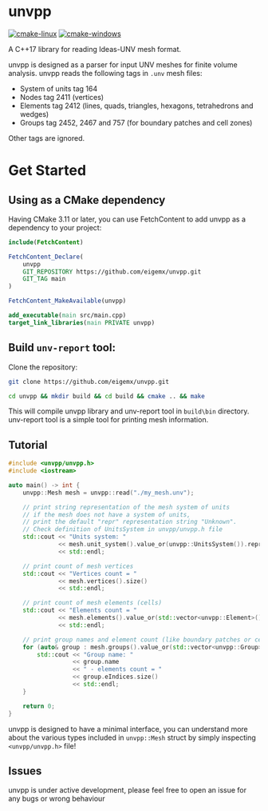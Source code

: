 # unvpp

[![cmake-linux](https://github.com/eigenemara/unvpp/actions/workflows/cmake-linux.yml/badge.svg)](https://github.com/eigenemara/unvpp/actions/workflows/cmake-linux.yml)
[![cmake-windows](https://github.com/eigenemara/unvpp/actions/workflows/cmake-windows.yml/badge.svg)](https://github.com/eigenemara/unvpp/actions/workflows/cmake-windows.yml)

A C++17 library for reading Ideas-UNV mesh format.

unvpp is designed as a parser for input UNV meshes for finite volume analysis. unvpp reads the following tags in `.unv` mesh files:

- System of units tag 164
- Nodes tag 2411 (vertices)
- Elements tag 2412 (lines, quads, triangles, hexagons, tetrahedrons and wedges)
- Groups tag 2452, 2467 and 757 (for boundary patches and cell zones)

Other tags are ignored.

# Get Started

## Using as a CMake dependency
Having CMake 3.11 or later, you can use FetchContent to add unvpp as a dependency to your project:

```cmake
include(FetchContent)

FetchContent_Declare(
    unvpp
    GIT_REPOSITORY https://github.com/eigemx/unvpp.git
    GIT_TAG main
)

FetchContent_MakeAvailable(unvpp)

add_executable(main src/main.cpp)
target_link_libraries(main PRIVATE unvpp)

```

## Build `unv-report` tool:

Clone the repository:

```sh
git clone https://github.com/eigemx/unvpp.git
```

```sh
cd unvpp && mkdir build && cd build && cmake .. && make
```

This will compile unvpp library and unv-report tool in `build\bin` directory. unv-report tool is a simple tool for printing mesh information.


## Tutorial
```cpp
#include <unvpp/unvpp.h>
#include <iostream>

auto main() -> int {
    unvpp::Mesh mesh = unvpp::read("./my_mesh.unv");

    // print string representation of the mesh system of units
    // if the mesh does not have a system of units, 
    // print the default "repr" representation string "Unknown".
    // Check definition of UnitsSystem in unvpp/unvpp.h file
    std::cout << "Units system: " 
              << mesh.unit_system().value_or(unvpp::UnitsSystem()).repr
              << std::endl;

    // print count of mesh vertices
    std::cout << "Vertices count = " 
              << mesh.vertices().size() 
              << std::endl;

    // print count of mesh elements (cells)
    std::cout << "Elements count = " 
              << mesh.elements().value_or(std::vector<unvpp::Element>()).size()
              << std::endl;

    // print group names and element count (like boundary patches or cell zones)
    for (auto& group : mesh.groups().value_or(std::vector<unvpp::Group>())) {
        std::cout << "Group name: " 
                  << group.name 
                  << " - elements count = " 
                  << group.eIndices.size()
                  << std::endl;
    }

    return 0;
}
```

unvpp is designed to have a minimal interface, you can understand more about the various types included in `unvpp::Mesh` struct by simply inspecting `<unvpp/unvpp.h>` file!

## Issues
unvpp is under active development, please feel free to open an issue for any bugs or wrong behaviour
